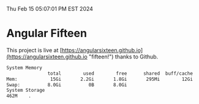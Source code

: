 Thu Feb 15 05:07:01 PM EST 2024

# Angular Fifteen


This project is live at [https://angularsixteen.github.io](https://angularsixteen.github.io "fifteen!") thanks to Github.

```bash
System Memory
               total        used        free      shared  buff/cache   available
Mem:            15Gi       2.2Gi       1.8Gi       295Mi        12Gi        13Gi
Swap:          8.0Gi          0B       8.0Gi
System Storage
462M	.
